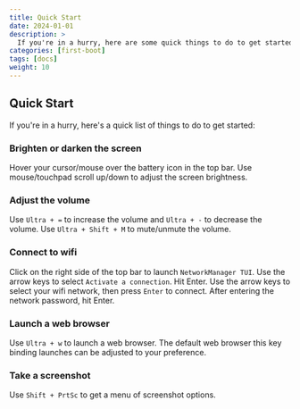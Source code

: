 ```yaml
---
title: Quick Start
date: 2024-01-01
description: >
  If you're in a hurry, here are some quick things to do to get started with Aegix Linux.
categories: [first-boot]
tags: [docs]
weight: 10
---
```


## Quick Start

If you're in a hurry, here's a quick list of things to do to get started:

### Brighten or darken the screen

Hover your cursor/mouse over the battery icon in the top bar. Use mouse/touchpad scroll up/down to adjust the screen brightness.

### Adjust the volume

Use `Ultra + =` to increase the volume and `Ultra + -` to decrease the volume. Use `Ultra + Shift + M` to mute/unmute the volume.

### Connect to wifi

Click on the right side of the top bar to launch `NetworkManager TUI`. Use the arrow keys to select `Activate a connection`. Hit Enter. Use the arrow keys to select your wifi network, then press `Enter` to connect. After entering the network password, hit Enter.

### Launch a web browser

Use `Ultra + w` to launch a web browser. The default web browser this key binding launches can be adjusted to your preference.

### Take a screenshot

Use `Shift + PrtSc` to get a menu of screenshot options.